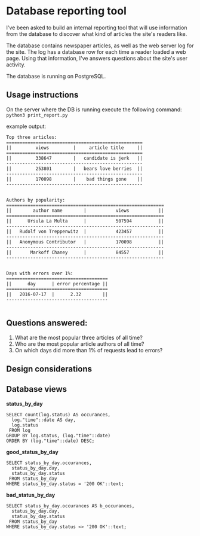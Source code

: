 # Database reporting tool
I've been asked to build an internal reporting tool that will use information from the database to discover what kind of articles the site's readers like.

The database contains newspaper articles, as well as the web server log for the site. The log has a database row for each time a reader loaded a web page. Using that information, I've answers questions about the site's user activity.

The database is running on PostgreSQL.

## Usage instructions
On the server where the DB is running execute the following command: `python3 print_report.py`

example output:
```
Top three articles:
===================================================
||         views         |     article title     ||
===================================================
||         338647        |   candidate is jerk   ||
---------------------------------------------------
||         253801        |   bears love berries  ||
---------------------------------------------------
||         170098        |    bad things gone    ||
---------------------------------------------------


Authors by popularity:
===========================================================
||        author name        |           views           ||
===========================================================
||      Ursula La Multa      |           507594          ||
-----------------------------------------------------------
||   Rudolf von Treppenwitz  |           423457          ||
-----------------------------------------------------------
||   Anonymous Contributor   |           170098          ||
-----------------------------------------------------------
||       Markoff Chaney      |           84557           ||
-----------------------------------------------------------


Days with errors over 1%:
======================================
||      day      | error percentage ||
======================================
||   2016-07-17  |      2.32        ||
--------------------------------------


```
## Questions answered:
1. What are the most popular three articles of all time?
2. Who are the most popular article authors of all time?
3. On which days did more than 1% of requests lead to errors?

## Design considerations

## Database views
**status_by_day**
```
SELECT count(log.status) AS occurances,
  log."time"::date AS day,
  log.status
 FROM log
GROUP BY log.status, (log."time"::date)
ORDER BY (log."time"::date) DESC;
```

**good_status_by_day**
```
SELECT status_by_day.occurances,
  status_by_day.day,
  status_by_day.status
 FROM status_by_day
WHERE status_by_day.status = '200 OK'::text;
```

**bad_status_by_day**
```
SELECT status_by_day.occurances AS b_occurances,
  status_by_day.day,
  status_by_day.status
 FROM status_by_day
WHERE status_by_day.status <> '200 OK'::text;
```

